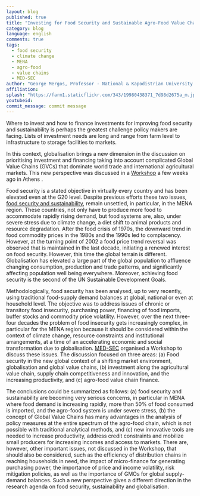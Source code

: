 ```yaml
---
layout: blog
published: true
title: "Investing for Food Security and Sustainable Agro-Food Value Chains"
category: blog
language: english
comments: true
tags: 
  - food security
  - climate change
  - MENA
  - agro-food
  - value chains
  - MED-SEC
author: "George Mergos, Professor - National & Kapodistrian University of Athens & Chairman of the Mediterranean Center for Food Security & Sustainability"
affiliation: 
splash: "https://farm1.staticflickr.com/343/19980438371_7d98d2675a_m.jpg"
youtubeid: 
commit_message: commit message
---
```

Where to invest and how to finance investments for improving food security and sustainability is perhaps the greatest challenge policy makers are facing. Lists of investment needs are long and range from farm level to infrastructure to storage facilities to markets. 
<!-- more -->

In this context, globalisation brings a new dimension in the discussion on prioritising investment and financing taking into account complicated Global Value Chains (GVCs) that dominate world trade and international agricultural markets. This new perspective was discussed in a [Workshop](http://www.med-sec.org/workshop-programme) a few weeks ago in Athens .

Food security is a stated objective in virtually every country and has been elevated even at the G20 level.  Despite previous efforts these two issues, [food security and sustainability](http://www.ifpri.org/topic/middle-east-and-north-africa), remain unsettled, in particular, in the MENA region. These countries, not only have to produce more food to accommodate rapidly rising demand, but food systems are, also, under severe stress due to climate change, a diet shift to animal products and resource degradation. After the food crisis of 1970s, the downward trend in food commodity prices in the 1980s and the 1990s led to complacency. However, at the turning point of 2002 a food price trend reversal was observed that is maintained in the last decade, initiating a renewed interest on food security. However, this time the global terrain is different. Globalisation has elevated a large part of the global population to affluence changing consumption, production and trade patterns, and significantly affecting population well being everywhere. Moreover, achieving food security is the second of the UN Sustainable Development Goals.

Methodologically, food security has been analysed, up to very recently, using traditional food-supply demand balances at global, national or even at household level. The objective was to address issues of chronic or transitory food insecurity, purchasing power, financing of food imports, buffer stocks and commodity price volatility. However, over the next three-four decades the problem of food insecurity gets increasingly complex, in particular for the MENA region because it should be considered within the context of climate change, resource constraints and institutional arrangements, at a time of an accelerating economic and social transformation due to globalisation. [MED-SEC](www.med-sec.org) organised a Workshop to discuss these issues. The discussion focused on three areas: (a) Food security in the new global context of a shifting market environment, globalisation and global value chains, (b) investment along the agricultural value chain, supply chain competitiveness and innovation, and the increasing productivity, and (c) agro-food value chain finance. 

The conclusions could be summarized as follows: (a) food security and sustainability are becoming very serious concerns, in particular in MENA where food demand is increasing rapidly, more than 50% of food consumed is imported, and the agro-food system is under severe stress, (b) the concept of Global Value Chains has many advantages in the analysis of policy measures at the entire spectrum of the agro-food chain, which is not possible with traditional analytical methods, and (c) new innovative tools are needed to increase productivity, address credit constraints and mobilize small producers for increasing incomes and access to markets.  There are, however, other important issues, not discussed in the Workshop, that should also be considered, such as the efficiency of distribution chains in reaching households in need, the impact of micro-finance for generating purchasing power, the importance of price and income volatility, risk mitigation policies, as well as the importance of GMOs for global supply-demand balances. Such a new perspective gives a different direction in the research agenda on food security, sustainability and globalisation.